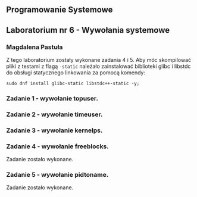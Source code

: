 ## Programowanie Systemowe
## Laboratorium nr 6 - Wywołania systemowe
### Magdalena Pastuła

Z tego laboratorium zostały wykonane zadania 4 i 5. Aby móc skompilować pliki z testami z flagą `-static` należało zainstalować biblioteki glibc i libstdc do obsługi statycznego linkowania za pomocą komendy:
```
sudo dnf install glibc-static libstdc++-static -y;
```

### Zadanie 1 - wywołanie topuser.

### Zadanie 2 - wywołanie timeuser.


### Zadanie 3 - wywołanie kernelps.


### Zadanie 4 - wywołanie freeblocks.

Zadanie zostało wykonane.

### Zadanie 5 - wywołanie pidtoname.

Zadanie zostało wykonane.


